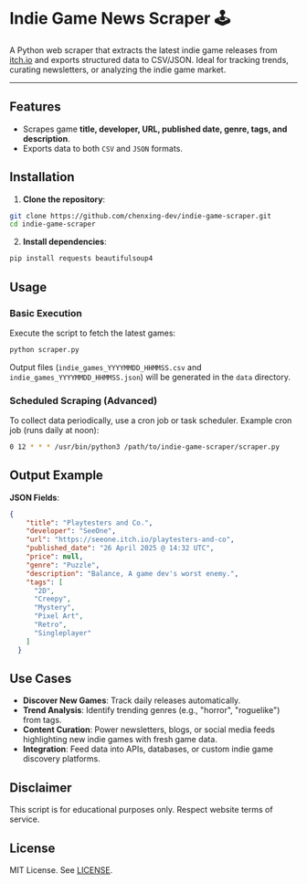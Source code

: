 # Indie Game News Scraper 🕹️

A Python web scraper that extracts the latest indie game releases from [itch.io](https://itch.io/games/new) and exports structured data to CSV/JSON. Ideal for tracking trends, curating newsletters, or analyzing the indie game market.

---

## Features
- Scrapes game **title, developer, URL, published date, genre, tags, and description**.
- Exports data to both `CSV` and `JSON` formats.

## Installation

1. **Clone the repository**:
```bash
git clone https://github.com/chenxing-dev/indie-game-scraper.git
cd indie-game-scraper
```

2. **Install dependencies**:
```bash
pip install requests beautifulsoup4
```

## Usage

### Basic Execution

Execute the script to fetch the latest games:
   ```bash
   python scraper.py
   ```

Output files (`indie_games_YYYYMMDD_HHMMSS.csv` and `indie_games_YYYYMMDD_HHMMSS.json`) will be generated in the `data` directory.


### Scheduled Scraping (Advanced)
To collect data periodically, use a cron job or task scheduler. Example cron job (runs daily at noon):
```bash
0 12 * * * /usr/bin/python3 /path/to/indie-game-scraper/scraper.py
```

## Output Example

**JSON Fields**:
```json
{
    "title": "Playtesters and Co.",
    "developer": "SeeOne",
    "url": "https://seeone.itch.io/playtesters-and-co",
    "published_date": "26 April 2025 @ 14:32 UTC",
    "price": null,
    "genre": "Puzzle",
    "description": "Balance, A game dev's worst enemy.",
    "tags": [
      "2D",
      "Creepy",
      "Mystery",
      "Pixel Art",
      "Retro",
      "Singleplayer"
    ]
  }
```

## Use Cases
- **Discover New Games**: Track daily releases automatically.
- **Trend Analysis**: Identify trending genres (e.g., "horror", "roguelike") from tags.
- **Content Curation**: Power newsletters, blogs, or social media feeds highlighting new indie games with fresh game data.
- **Integration**: Feed data into APIs, databases, or custom indie game discovery platforms.

## Disclaimer
This script is for educational purposes only. Respect website terms of service.

## License
MIT License. See [LICENSE](LICENSE).

